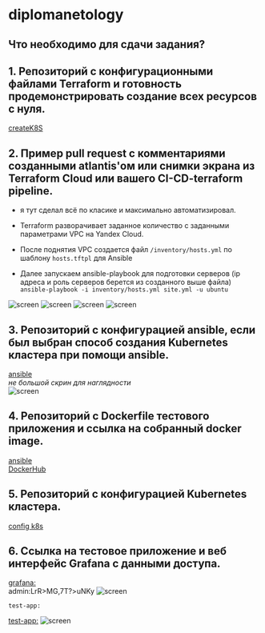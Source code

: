 # diplomanetology

## Что необходимо для сдачи задания?
## 1. Репозиторий с конфигурационными файлами Terraform и готовность продемонстрировать создание всех ресурсов с нуля.  
[createK8S](https://github.com/dm-chv/devops-netology/tree/main/diplom/createK8S)
    
## 2. Пример pull request с комментариями созданными atlantis'ом или снимки экрана из Terraform Cloud или вашего CI-CD-terraform pipeline.

* я тут сделал всё по класике и максимально автоматизировал.  

* Terraform разворачивает заданное количество c заданными параметрами VPC на Yandex Cloud.  
* После поднятия VPC создается файл ```/inventory/hosts.yml``` по шаблону ```hosts.tftpl``` для Ansible  
* Далее запускаем ansible-playbook для подготовки серверов (ip адреса и роль серверов берется из созданного выше файла)  
```ansible-playbook -i inventory/hosts.yml site.yml -u ubuntu```  

![screen](/diplom/screenshots/diploma-backet.png)
![screen](/diplom/screenshots/diploma-master.png)
![screen](/diplom/screenshots/diploma-template.png)
![screen](/diplom/screenshots/diploma-worker.png)

## 3. Репозиторий с конфигурацией ansible, если был выбран способ создания Kubernetes кластера при помощи ansible.
[ansible](https://github.com/dm-chv/devops-netology/tree/main/diplom/createK8S/site.yml)  
<i> не большой скрин для наглядности</i>  
![screen](/diplom/screenshots/diploma-ansible.png)

## 4. Репозиторий с Dockerfile тестового приложения и ссылка на собранный docker image.
[ansible](https://github.com/dm-chv/devops-netology/tree/main/diplom/test-app/Dockerfile)  
[DockerHub](https://hub.docker.com/repository/docker/chaltsev/simpleapp/general)  

## 5. Репозиторий с конфигурацией Kubernetes кластера.
[config k8s](https://github.com/dm-chv/devops-netology/tree/main//diplom/createK8S/ansible-k8s-monitoring-and-test-app.yml)

## 6. Ссылка на тестовое приложение и веб интерфейс Grafana с данными доступа.
 
[grafana:](http://158.160.114.185:30003)  
    admin:LrR>MG,7T?>uNKy
![screen](/diplom/screenshots/diploma-grafana.png)

    test-app:
[test-app:](http://158.160.114.185:30004) 
![screen](/diplom/screenshots/diploma-kub-app.png)